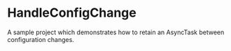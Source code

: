 # HandleConfigChange
A sample project which demonstrates how to retain an AsyncTask between configuration changes.
